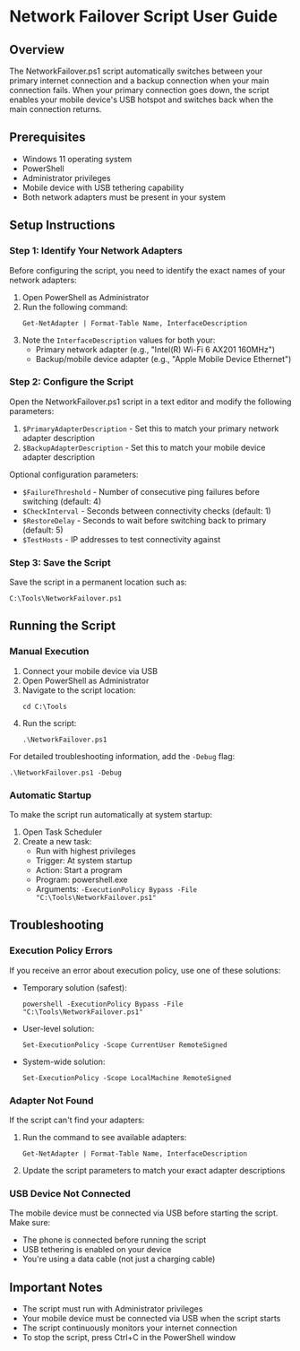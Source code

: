 # Network Failover Script User Guide

## Overview

The NetworkFailover.ps1 script automatically switches between your primary internet connection and a backup connection when your main connection fails. When your primary connection goes down, the script enables your mobile device's USB hotspot and switches back when the main connection returns.

## Prerequisites

- Windows 11 operating system
- PowerShell
- Administrator privileges
- Mobile device with USB tethering capability
- Both network adapters must be present in your system

## Setup Instructions

### Step 1: Identify Your Network Adapters

Before configuring the script, you need to identify the exact names of your network adapters:

1. Open PowerShell as Administrator
2. Run the following command:
   ```
   Get-NetAdapter | Format-Table Name, InterfaceDescription
   ```
3. Note the `InterfaceDescription` values for both your:
   - Primary network adapter (e.g., "Intel(R) Wi-Fi 6 AX201 160MHz")
   - Backup/mobile device adapter (e.g., "Apple Mobile Device Ethernet")

### Step 2: Configure the Script

Open the NetworkFailover.ps1 script in a text editor and modify the following parameters:

1. `$PrimaryAdapterDescription` - Set this to match your primary network adapter description
2. `$BackupAdapterDescription` - Set this to match your mobile device adapter description

Optional configuration parameters:
- `$FailureThreshold` - Number of consecutive ping failures before switching (default: 4)
- `$CheckInterval` - Seconds between connectivity checks (default: 1)
- `$RestoreDelay` - Seconds to wait before switching back to primary (default: 5)
- `$TestHosts` - IP addresses to test connectivity against

### Step 3: Save the Script

Save the script in a permanent location such as:
```
C:\Tools\NetworkFailover.ps1
```

## Running the Script

### Manual Execution

1. Connect your mobile device via USB
2. Open PowerShell as Administrator
3. Navigate to the script location:
   ```
   cd C:\Tools
   ```
4. Run the script:
   ```
   .\NetworkFailover.ps1
   ```

For detailed troubleshooting information, add the `-Debug` flag:
```
.\NetworkFailover.ps1 -Debug
```

### Automatic Startup

To make the script run automatically at system startup:

1. Open Task Scheduler
2. Create a new task:
   - Run with highest privileges
   - Trigger: At system startup
   - Action: Start a program
   - Program: powershell.exe
   - Arguments: `-ExecutionPolicy Bypass -File "C:\Tools\NetworkFailover.ps1"`

## Troubleshooting

### Execution Policy Errors

If you receive an error about execution policy, use one of these solutions:

- Temporary solution (safest):
  ```
  powershell -ExecutionPolicy Bypass -File "C:\Tools\NetworkFailover.ps1"
  ```

- User-level solution:
  ```
  Set-ExecutionPolicy -Scope CurrentUser RemoteSigned
  ```

- System-wide solution:
  ```
  Set-ExecutionPolicy -Scope LocalMachine RemoteSigned
  ```

### Adapter Not Found

If the script can't find your adapters:

1. Run the command to see available adapters:
   ```
   Get-NetAdapter | Format-Table Name, InterfaceDescription
   ```
2. Update the script parameters to match your exact adapter descriptions

### USB Device Not Connected

The mobile device must be connected via USB before starting the script. Make sure:
- The phone is connected before running the script
- USB tethering is enabled on your device
- You're using a data cable (not just a charging cable)

## Important Notes

- The script must run with Administrator privileges
- Your mobile device must be connected via USB when the script starts
- The script continuously monitors your internet connection
- To stop the script, press Ctrl+C in the PowerShell window